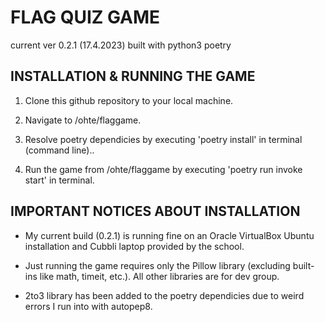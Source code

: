 # FLAG QUIZ GAME

current ver 0.2.1 (17.4.2023)
built with python3 poetry

## INSTALLATION & RUNNING THE GAME

1. Clone this github repository to your local machine.

2. Navigate to /ohte/flaggame.

3. Resolve poetry dependicies by executing 'poetry install' in terminal (command line)..

4. Run the game from /ohte/flaggame by executing 'poetry run invoke start' in terminal.

## IMPORTANT NOTICES ABOUT INSTALLATION

- My current build (0.2.1) is running fine on an Oracle VirtualBox Ubuntu installation and Cubbli laptop provided by the school.

- Just running the game requires only the Pillow library (excluding built-ins like math, timeit, etc.). All other libraries are for dev group.

- 2to3 library has been added to the poetry dependicies due to weird errors I run into with autopep8.
